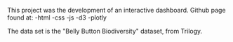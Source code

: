 This project was the development of an interactive dashboard.   Github page found at: 
-html
-css
-js
-d3
-plotly

The data set is the "Belly Button Biodiversity" dataset, from Trilogy.

